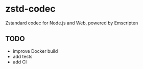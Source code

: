 # zstd-codec
Zstandard codec for Node.js and Web, powered by Emscripten

## TODO
- improve Docker build
- add tests
- add CI

